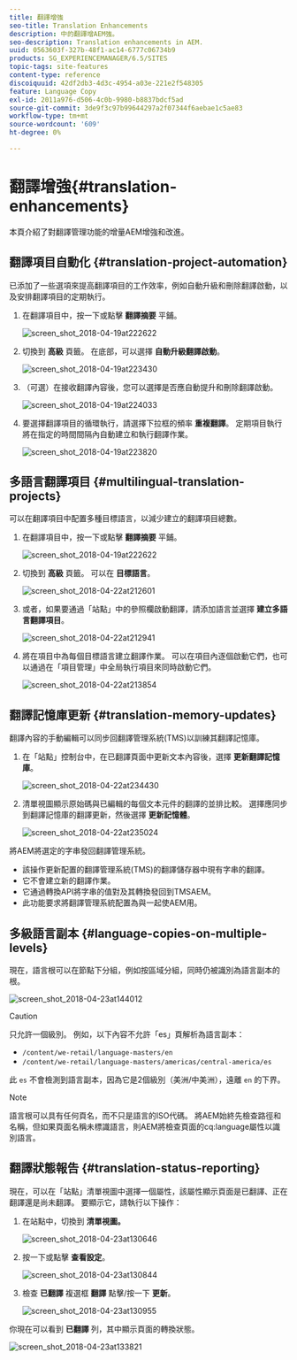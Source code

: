 ```yaml
---
title: 翻譯增強
seo-title: Translation Enhancements
description: 中的翻譯增AEM強。
seo-description: Translation enhancements in AEM.
uuid: 0563603f-327b-48f1-ac14-6777c06734b9
products: SG_EXPERIENCEMANAGER/6.5/SITES
topic-tags: site-features
content-type: reference
discoiquuid: 42df2db3-4d3c-4954-a03e-221e2f548305
feature: Language Copy
exl-id: 2011a976-d506-4c0b-9980-b8837bdcf5ad
source-git-commit: 3de9f3c97b99644297a2f07344f6aebae1c5ae83
workflow-type: tm+mt
source-wordcount: '609'
ht-degree: 0%

---
```


# 翻譯增強{#translation-enhancements}

本頁介紹了對翻譯管理功能的增量AEM增強和改進。

## 翻譯項目自動化 {#translation-project-automation}

已添加了一些選項來提高翻譯項目的工作效率，例如自動升級和刪除翻譯啟動，以及安排翻譯項目的定期執行。

1. 在翻譯項目中，按一下或點擊 **翻譯摘要** 平鋪。

   ![screen_shot_2018-04-19at222622](assets/screen_shot_2018-04-19at222622.jpg)

1. 切換到 **高級** 頁籤。 在底部，可以選擇 **自動升級翻譯啟動**。

   ![screen_shot_2018-04-19at223430](assets/screen_shot_2018-04-19at223430.jpg)

1. （可選）在接收翻譯內容後，您可以選擇是否應自動提升和刪除翻譯啟動。

   ![screen_shot_2018-04-19at224033](assets/screen_shot_2018-04-19at224033.jpg)

1. 要選擇翻譯項目的循環執行，請選擇下拉框的頻率 **重複翻譯**。 定期項目執行將在指定的時間間隔內自動建立和執行翻譯作業。

   ![screen_shot_2018-04-19at223820](assets/screen_shot_2018-04-19at223820.jpg)

## 多語言翻譯項目 {#multilingual-translation-projects}

可以在翻譯項目中配置多種目標語言，以減少建立的翻譯項目總數。

1. 在翻譯項目中，按一下或點擊 **翻譯摘要** 平鋪。

   ![screen_shot_2018-04-19at222622](assets/screen_shot_2018-04-19at222622.jpg)

1. 切換到 **高級** 頁籤。 可以在 **目標語言**。

   ![screen_shot_2018-04-22at212601](assets/screen_shot_2018-04-22at212601.jpg)

1. 或者，如果要通過「站點」中的參照欄啟動翻譯，請添加語言並選擇 **建立多語言翻譯項目**。

   ![screen_shot_2018-04-22at212941](assets/screen_shot_2018-04-22at212941.jpg)

1. 將在項目中為每個目標語言建立翻譯作業。 可以在項目內逐個啟動它們，也可以通過在「項目管理」中全局執行項目來同時啟動它們。

   ![screen_shot_2018-04-22at213854](assets/screen_shot_2018-04-22at213854.jpg)

## 翻譯記憶庫更新 {#translation-memory-updates}

翻譯內容的手動編輯可以同步回翻譯管理系統(TMS)以訓練其翻譯記憶庫。

1. 在「站點」控制台中，在已翻譯頁面中更新文本內容後，選擇 **更新翻譯記憶庫**。

   ![screen_shot_2018-04-22at234430](assets/screen_shot_2018-04-22at234430.jpg)

1. 清單視圖顯示原始碼與已編輯的每個文本元件的翻譯的並排比較。 選擇應同步到翻譯記憶庫的翻譯更新，然後選擇 **更新記憶體**。

   ![screen_shot_2018-04-22at235024](assets/screen_shot_2018-04-22at235024.jpg)

將AEM將選定的字串發回翻譯管理系統。

* 該操作更新配置的翻譯管理系統(TMS)的翻譯儲存器中現有字串的翻譯。
* 它不會建立新的翻譯作業。
* 它通過轉換API將字串的值對及其轉換發回到TMSAEM。
* 此功能要求將翻譯管理系統配置為與一起使AEM用。

## 多級語言副本 {#language-copies-on-multiple-levels}

現在，語言根可以在節點下分組，例如按區域分組，同時仍被識別為語言副本的根。

![screen_shot_2018-04-23at144012](assets/screen_shot_2018-04-23at144012.jpg)

>[!CAUTION]
>
>只允許一個級別。 例如，以下內容不允許「es」頁解析為語言副本：
>
>* `/content/we-retail/language-masters/en`
>* `/content/we-retail/language-masters/americas/central-america/es`
>
>此 `es` 不會檢測到語言副本，因為它是2個級別（美洲/中美洲），遠離 `en` 的下界。

>[!NOTE]
>
>語言根可以具有任何頁名，而不只是語言的ISO代碼。 將AEM始終先檢查路徑和名稱，但如果頁面名稱未標識語言，則AEM將檢查頁面的cq:language屬性以識別語言。

## 翻譯狀態報告 {#translation-status-reporting}

現在，可以在「站點」清單視圖中選擇一個屬性，該屬性顯示頁面是已翻譯、正在翻譯還是尚未翻譯。 要顯示它，請執行以下操作：

1. 在站點中，切換到 **清單視圖。**

   ![screen_shot_2018-04-23at130646](assets/screen_shot_2018-04-23at130646.jpg)

1. 按一下或點擊 **查看設定**。

   ![screen_shot_2018-04-23at130844](assets/screen_shot_2018-04-23at130844.jpg)

1. 檢查 **已翻譯** 複選框 **翻譯** 點擊/按一下 **更新**。

   ![screen_shot_2018-04-23at130955](assets/screen_shot_2018-04-23at130955.jpg)

你現在可以看到 **已翻譯** 列，其中顯示頁面的轉換狀態。

![screen_shot_2018-04-23at133821](assets/screen_shot_2018-04-23at133821.jpg)
